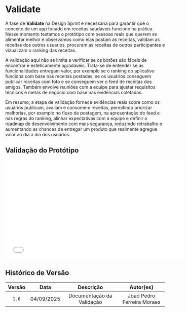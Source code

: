 # Validate

A fase de **Validate** na Design Sprint é necessária para garantir que o conceito de um app focado em receitas saudáveis funcione na prática. Nesse momento testamos o protótipo com pessoas reais que querem se alimentar melhor e observamos como elas postam as receitas, validam as receitas dos outros usuarios, procuram as receitas de outros participantes e vizualizam o ranking das receitas.

A validação aqui não se limita a verificar se os botões são fáceis de encontrar e esteticamente agradáveis. Trata-se de entender se as funcionalidades entregam valor, por exemplo se o ranking do aplicativo funciona com base nas receitas postadas, se os usuários conseguem publicar receitas com foto e se conseguem ver o feed de receitas dos amigos. Também envolve reuniões com a equipe para ajustar requisitos técnicos e metas de negócio com base nas evidências coletadas.

Em resumo, a etapa de validação fornece evidências reais sobre como os usuários publicam, avaliam e consomem receitas, permitindo priorizar melhorias, por exemplo no fluxo de postagem, na apresentação do feed e nas regras do ranking, alinhar expectativas com a equipe e definir o roadmap de desenvolvimento com mais segurança, reduzindo retrabalho e aumentando as chances de entregar um produto que realmente agregue valor ao dia a dia dos usuários.

## Validação do Protótipo

<iframe width="560" height="315" src="LINK" title="YouTube video player" frameborder="0" allow="accelerometer; autoplay; clipboard-write; encrypted-media; gyroscope; picture-in-picture; web-share" referrerpolicy="strict-origin-when-cross-origin" allowfullscreen></iframe>



## Histórico de Versão

| Versão | Data | Descrição | Autor(es) |
| :-: | :-: | :-: | :-: |
| `1.0` | 04/09/2025  | Documentação da Validação | Joao Pedro Ferreira Moraes | 